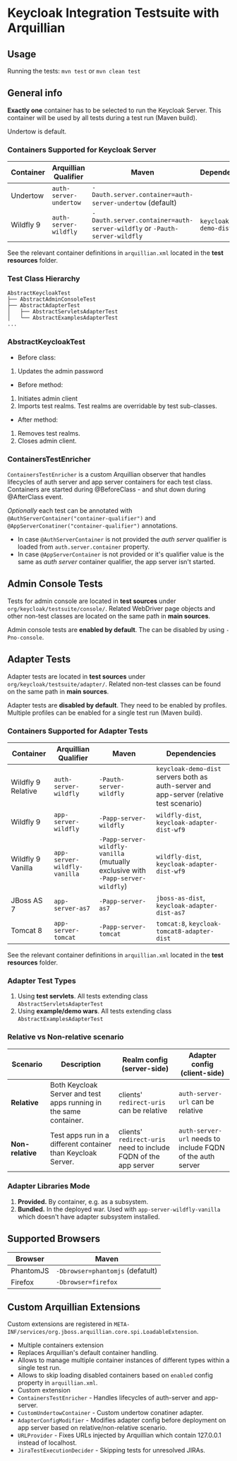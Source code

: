 # Keycloak Integration Testsuite with Arquillian

## Usage

Running the tests: `mvn test` or `mvn clean test`

## General info

**Exactly one** container has to be selected to run the Keycloak Server.
This container will be used by all tests during a test run (Maven build).

Undertow is default.

### Containers Supported for Keycloak Server

| Container | Arquillian Qualifier | Maven | Dependencies |
| --- | --- | --- | --- |
| Undertow | `auth-server-undertow` | `-Dauth.server.container=auth-server-undertow` (default) | |
| Wildfly 9 | `auth-server-wildfly` | `-Dauth.server.container=auth-server-wildfly` or `-Pauth-server-wildfly` | `keycloak-demo-dist` |

See the relevant container definitions in `arquillian.xml` located in the **test resources** folder.

### Test Class Hierarchy
```
AbstractKeycloakTest
├── AbstractAdminConsoleTest
├── AbstractAdapterTest
│   ├── AbstractServletsAdapterTest
│   └── AbstractExamplesAdapterTest
...
```

### AbstractKeycloakTest

* Before class:
 1. Updates the admin password
* Before method:
 1. Initiates admin client
 2. Imports test realms. Test realms are overridable by test sub-classes.
* After method:
 1. Removes test realms.
 2. Closes admin client.

### ContainersTestEnricher

`ContainersTestEnricher` is a custom Arquillian observer that handles lifecycles of auth server and app server containers for each test class.
Containers are started during @BeforeClass - and shut down during @AfterClass event.

*Optionally* each test can be annotated with `@AuthServerContainer("container-qualifier")` and `@AppServerConatiner("container-qualifier")` annotations.

* In case `@AuthServerContainer` is not provided the *auth server* qualifier is loaded from `auth.server.container` property.
* In case `@AppServerContainer` is not provided or it's qualifier value is the same as *auth server* container qualifier, the app server isn't started.

## Admin Console Tests

Tests for admin console are located in **test sources** under `org/keycloak/testsuite/console/`.
Related WebDriver page objects and other non-test classes are located on the same path in **main sources**.

Admin console tests are **enabled by default**. The can be disabled by using `-Pno-console`.


## Adapter Tests

Adapter tests are located in **test sources** under `org/keycloak/testsuite/adapter/`.
Related non-test classes can be found on the same path in **main sources**.

Adapter tests are **disabled by default**. They need to be enabled by profiles.
Multiple profiles can be enabled for a single test run (Maven build).

### Containers Supported for Adapter Tests

| Container | Arquillian Qualifier | Maven | Dependencies |
| --- | --- | --- | --- |
| Wildfly 9 Relative | `auth-server-wildfly` | `-Pauth-server-wildfly` | `keycloak-demo-dist` servers both as auth-server and app-server (relative test scenario) |
| Wildfly 9 | `app-server-wildfly` | `-Papp-server-wildfly` | `wildfly-dist`, `keycloak-adapter-dist-wf9` |
| Wildfly 9 Vanilla | `app-server-wildfly-vanilla` | `-Papp-server-wildfly-vanilla` (mutually exclusive with `-Papp-server-wildfly`) | `wildfly-dist`, `keycloak-adapter-dist-wf9` |
| JBoss AS 7 | `app-server-as7` | `-Papp-server-as7` | `jboss-as-dist`, `keycloak-adapter-dist-as7` |
| Tomcat 8 | `app-server-tomcat` | `-Papp-server-tomcat` | `tomcat:8`, `keycloak-tomcat8-adapter-dist` |

See the relevant container definitions in `arquillian.xml` located in the **test resources** folder.

### Adapter Test Types

1. Using **test servlets**. All tests extending class `AbstractServletsAdapterTest`
2. Using **example/demo wars**. All tests extending class `AbstractExamplesAdapterTest`

### Relative vs Non-relative scenario

| Scenario | Description | Realm config (server-side) | Adapter config (client-side) |
| --- | --- | --- | --- |
| **Relative** | Both Keycloak Server and test apps running in the same container. | clients' `redirect-uris` can be relative | `auth-server-url` can be relative |
| **Non-relative** | Test apps run in a different container than Keycloak Server. | clients' `redirect-uris` need to include FQDN of the app server | `auth-server-url` needs to include FQDN of the auth server|

### Adapter Libraries Mode

1. **Provided.** By container, e.g. as a subsystem.
2. **Bundled.** In the deployed war. Used with `app-server-wildfly-vanilla` which doesn't have adapter subsystem installed.


## Supported Browsers

| Browser | Maven |
| --- | --- | 
| PhantomJS | `-Dbrowser=phantomjs` (defatult) |
| Firefox | `-Dbrowser=firefox` |


## Custom Arquillian Extensions

Custom extensions are registered in `META-INF/services/org.jboss.arquillian.core.spi.LoadableExtension`.

* Multiple containers extension
 * Replaces Arquillian's default container handling.
 * Allows to manage multiple container instances of different types within a single test run.
 * Allows to skip loading disabled containers based on `enabled` config property in `arquillian.xml`.
* Custom extension
 * `ContainersTestEnricher` - Handles lifecycles of auth-server and app-server.
 * `CustomUndertowContainer` - Custom undertow conatiner adapter.
 * `AdapterConfigModifier` - Modifies adapter config before deployment on app server based on relative/non-relative scenario.
 * `URLProvider` - Fixes URLs injected by Arquillian which contain 127.0.0.1 instead of localhost.
 * `JiraTestExecutionDecider` - Skipping tests for unresolved JIRAs.

